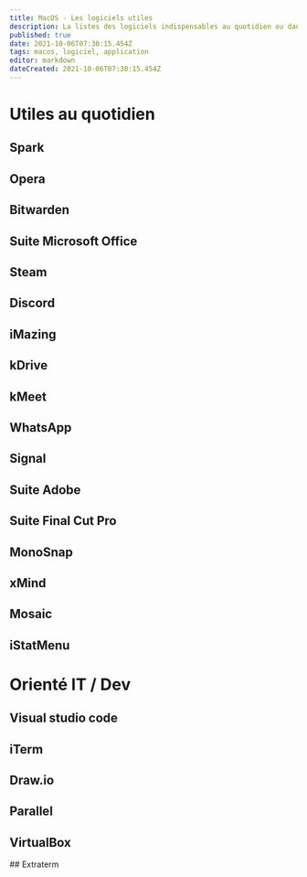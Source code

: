 ```yaml
---
title: MacOS - Les logiciels utiles
description: La listes des logiciels indispensables au quotidien ou dans l'IT !
published: true
date: 2021-10-06T07:30:15.454Z
tags: macos, logiciel, application
editor: markdown
dateCreated: 2021-10-06T07:30:15.454Z
---
```


# Utiles au quotidien
## Spark
## Opera
## Bitwarden
## Suite Microsoft Office
## Steam
## Discord
## iMazing
## kDrive
## kMeet
## WhatsApp
## Signal
## Suite Adobe
## Suite Final Cut Pro
## MonoSnap
## xMind
## Mosaic
## iStatMenu

# Orienté IT / Dev

## Visual studio code
## iTerm
## Draw.io
## Parallel
## VirtualBox
## Extraterm
